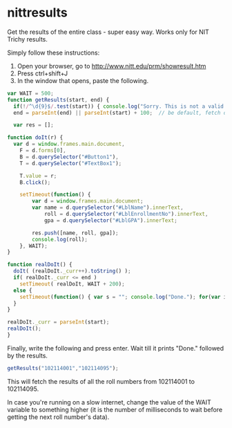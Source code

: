 # nittresults
Get the results of the entire class - super easy way. Works only for NIT Trichy results.

Simply follow these instructions:

1. Open your browser, go to http://www.nitt.edu/prm/showresult.htm
2. Press ctrl+shift+J
3. In the window that opens, paste the following.

```javascript
var WAIT = 500;
function getResults(start, end) {
  if(!/^\d{9}$/.test(start)) { console.log("Sorry. This is not a valid starting roll number pattern."); return; }
  end = parseInt(end) || parseInt(start) + 100;  // be default, fetch data of first hundred numbers

  var res = [];

function doIt(r) {
  var d = window.frames.main.document,
    F = d.forms[0],
    B = d.querySelector("#Button1"),
    T = d.querySelector("#TextBox1");

    T.value = r;
    B.click();

    setTimeout(function() {
        var d = window.frames.main.document;
        var name = d.querySelector("#LblName").innerText,
            roll = d.querySelector("#LblEnrollmentNo").innerText,
            gpa = d.querySelector("#LblGPA").innerText;

        res.push([name, roll, gpa]);
        console.log(roll);
    }, WAIT);
}

function realDoIt() {
  doIt( (realDoIt._curr++).toString() );
  if( realDoIt._curr <= end )
    setTimeout( realDoIt, WAIT + 200);
  else {
    setTimeout(function() { var s = ""; console.log("Done."); for(var i in res) { s += res[i][1] + "\t" + res[i][0] + "\t" + res[i][2] + "\n"; } console.log(s); }, WAIT + 200);
  }
}

realDoIt._curr = parseInt(start);
realDoIt();
}
```

Finally, write the following and press enter. Wait till it prints "Done." followed by the results.
```javascript
getResults("102114001","102114095");
```

This will fetch the results of all the roll numbers from 102114001 to 102114095.

In case you're running on a slow internet, change the value of the WAIT variable to something higher (it is the number of milliseconds to wait before getting
the next roll number's data).